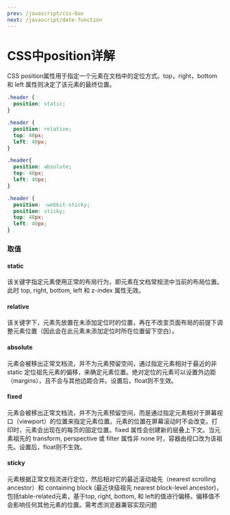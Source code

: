 ```yaml
---
prev: /javascript/css-box
next: /javascript/date-function
---
```


# CSS中position详解

CSS position属性用于指定一个元素在文档中的定位方式。top，right，bottom 和 left 属性则决定了该元素的最终位置。

```css
.header {
  position: static;
}
```
```css
.header {
  position: relative;
  top: 40px;
  left: 40px;
}
```
```css
.header{
  position: absolute;
  top: 40px;
  left: 40px;
}
```
```css
.header {
  position: -webkit-sticky;
  position: sticky;
  top: 40px;
  left: 40px;
}
```
### 取值
#### static
该关键字指定元素使用正常的布局行为，即元素在文档常规流中当前的布局位置。此时 top, right, bottom, left 和 z-index 属性无效。
#### relative
该关键字下，元素先放置在未添加定位时的位置，再在不改变页面布局的前提下调整元素位置（因此会在此元素未添加定位时所在位置留下空白）。
#### absolute
元素会被移出正常文档流，并不为元素预留空间，通过指定元素相对于最近的非 static 定位祖先元素的偏移，来确定元素位置。绝对定位的元素可以设置外边距（margins），且不会与其他边距合并。设置后，float则不生效。
#### fixed
元素会被移出正常文档流，并不为元素预留空间，而是通过指定元素相对于屏幕视口（viewport）的位置来指定元素位置。元素的位置在屏幕滚动时不会改变。打印时，元素会出现在的每页的固定位置。fixed 属性会创建新的层叠上下文。当元素祖先的 transform, perspective 或 filter 属性非 none 时，容器由视口改为该祖先。设置后，float则不生效。
#### sticky
元素根据正常文档流进行定位，然后相对它的最近滚动祖先（nearest scrolling ancestor）和 containing block (最近块级祖先 nearest block-level ancestor)，包括table-related元素，基于top, right, bottom, 和 left的值进行偏移。偏移值不会影响任何其他元素的位置。需考虑浏览器兼容实现问题